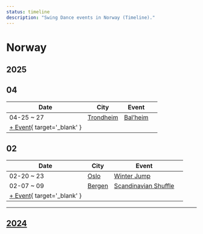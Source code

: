 ```yaml
---
status: timeline
description: "Swing Dance events in Norway (Timeline)."
---
```


# Norway

## 2025

## 04

| Date | City | Event | |
| --- | --- | --- | --- |
| 04-25 ~ 27 | [Trondheim](by_city.md#trondheim) | [Bal’heim](bal-heim-2025.md) |  |
| [+ Event](https://github.com/swingdance/events/issues/new?assignees=&labels=add+event&projects=&template=02-add_entity.yml&title=%5B2025%2Fno%5D%20%3CName%3E&region=no&province=&city=&org_id=&date_starts=2025-04-&date_ends=2025-04-){ target='_blank' }

## 02

| Date | City | Event | |
| --- | --- | --- | --- |
| 02-20 ~ 23 | [Oslo](by_city.md#oslo) | [Winter Jump](winter-jump-2025.md) |  |
| 02-07 ~ 09 | [Bergen](by_city.md#bergen) | [Scandinavian Shuffle](scandinavian-shuffle-2025.md) |  |
| [+ Event](https://github.com/swingdance/events/issues/new?assignees=&labels=add+event&projects=&template=02-add_entity.yml&title=%5B2025%2Fno%5D%20%3CName%3E&region=no&province=&city=&org_id=&date_starts=2025-02-&date_ends=2025-02-){ target='_blank' }

---

## [2024](2024.md)
